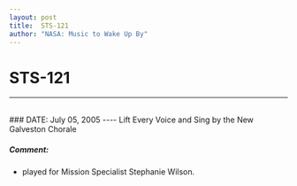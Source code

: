 ```yaml
---
layout: post
title:  STS-121
author: "NASA: Music to Wake Up By"
---
```


# STS-121
----
<br/>
### DATE: July 05, 2005
----
Lift Every Voice and Sing by the New Galveston Chorale

##### Comment:
* played for Mission Specialist Stephanie Wilson.
